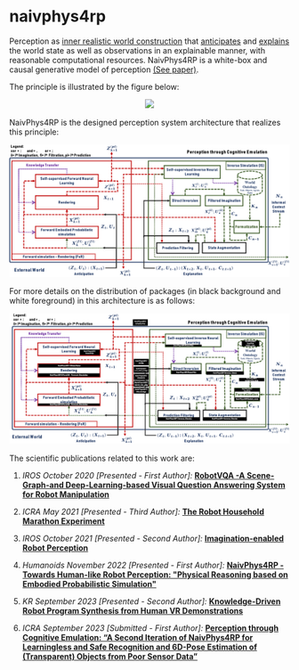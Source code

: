 # naivphys4rp
Perception as [inner realistic world construction](https://github.com/NaivPhys4RP/belief_state/) that [anticipates](https://github.com/NaivPhys4RP/forward_simulation_rendering/) and [explains](https://github.com/NaivPhys4RP/inverse_simulation/) the world state as well as observations in an explainable manner, with reasonable computational resources. NaivPhys4RP is a white-box and causal generative model of perception [(See paper)](http://dx.doi.org/10.1109/Humanoids53995.2022.10000153).

The principle is illustrated by the figure below:


<p align=center>
<img src="resources/Architecture_V2.png"></img>
</p>

NaivPhys4RP is the designed perception system architecture that realizes this principle:


<p align=center>
<img src="resources/Architecture_V3.png"></img>
</p>


For more details on the distribution of packages (in black background and white foreground) in this architecture is as follows:


<p align=center>
<img src="resources/Architecture_V4.png"></img>
</p>

The scientific publications related to this work are:

1. *IROS October 2020 [Presented - First Author]:*
**[RobotVQA -A Scene-Graph-and Deep-Learning-based Visual Question Answering System for Robot Manipulation](https://ieeexplore.ieee.org/document/9341186)**

2. *ICRA May 2021 [Presented - Third Author]:*
**[The Robot Household Marathon Experiment](https://ieeexplore.ieee.org/document/9560774)**

3. *IROS October 2021 [Presented - Second Author]:*
**[Imagination-enabled Robot Perception](https://ieeexplore.ieee.org/document/9636359)**

4. *Humanoids November 2022 [Presented - First Author]:*
**[NaivPhys4RP -Towards Human-like Robot Perception: "Physical Reasoning based on Embodied Probabilistic Simulation"](https://ieeexplore.ieee.org/document/10000153)**

5. *KR September 2023 [Presented - Second Author]:*
**[Knowledge-Driven Robot Program Synthesis from Human VR Demonstrations](https://doi.org/10.24963/kr.2023/4)**

6. *ICRA September 2023 [Submitted - First Author]:* 
**[Perception through Cognitive Emulation: “A Second Iteration of NaivPhys4RP for Learningless and Safe Recognition and 6D-Pose Estimation of (Transparent) Objects from Poor Sensor Data”](https://www.researchgate.net/publication/374084206_Perception_through_Cognitive_Emulation_A_Second_Iteration_of_NaivPhys4RP_for_Learningless_and_Safe_Recognition_and_6D-Pose_Estimation_of_Transparent_Objects)**
